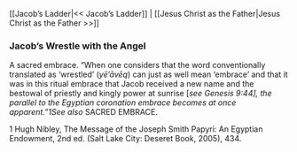 [[Jacob’s Ladder|<< Jacob’s Ladder]]  |  [[Jesus Christ as the Father|Jesus Christ as the Father >>]]

### Jacob’s Wrestle with the Angel
A sacred embrace. “When one considers that the word conventionally translated as ‘wrestled’ (*yē’āvēq*) can just as well mean ‘embrace’ and that it was in this ritual embrace that Jacob received a new name and the bestowal of priestly and kingly power at sunrise [*see *Genesis 9:44], the parallel to the Egyptian coronation embrace becomes at once apparent.”1*See also* SACRED EMBRACE.



1 Hugh Nibley, The Message of the Joseph Smith Papyri: An Egyptian Endowment, 2nd ed. (Salt Lake City: Deseret Book, 2005), 434.